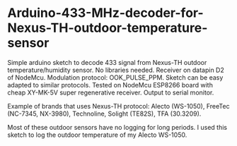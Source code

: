# Arduino-433-MHz-decoder-for-Nexus-TH-outdoor-temperature-sensor
Simple arduino sketch to decode 433 signal from Nexus-TH outdoor temperature/humidity sensor.
No libraries needed. Receiver on datapin D2 of NodeMcu. Modulation protocol: OOK_PULSE_PPM.
Sketch can be easy adapted to similar protocols.
Tested on NodeMcu ESP8266 board with cheap XY-MK-5V super regenerative receiver.
Output to serial monitor.

Example of brands that uses Nexus-TH protocol: Alecto (WS-1050), FreeTec (NC-7345, NX-3980), Technoline, Solight (TE82S), TFA (30.3209).

Most of these outdoor sensors have no logging for long periods.
I used this sketch to log the outdoor temperature of my Alecto WS-1050.
